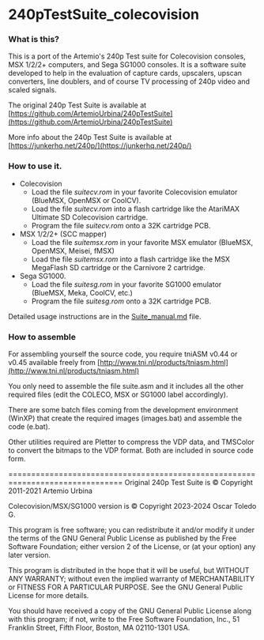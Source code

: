 # 240pTestSuite_colecovision

### What is this?

This is a port of the Artemio's 240p Test suite for Colecovision consoles, MSX 1/2/2+ computers, and Sega SG1000 consoles. It is a software suite developed to help in the evaluation of capture cards, upscalers, upscan converters, line doublers, and of course TV processing of 240p video and scaled signals.

The original 240p Test Suite is available at [https://github.com/ArtemioUrbina/240pTestSuite](https://github.com/ArtemioUrbina/240pTestSuite)

More info about the 240p Test Suite is available at [https://junkerhq.net/240p/](https://junkerhq.net/240p/)

### How to use it.

* Colecovision
    * Load the file *suitecv.rom* in your favorite Colecovision emulator (BlueMSX, OpenMSX or CoolCV).
    * Load the file *suitecv.rom* into a flash cartridge like the AtariMAX Ultimate SD Colecovision cartridge.
    * Program the file *suitecv.rom* onto a 32K cartridge PCB.
* MSX 1/2/2+ (SCC mapper)
    * Load the file *suitemsx.rom* in your favorite MSX emulator (BlueMSX, OpenMSX, Meisei, fMSX)
    * Load the file *suitemsx.rom* into a flash cartridge like the MSX MegaFlash SD cartridge or the Carnivore 2 cartridge.
* Sega SG1000.
    * Load the file *suitesg.rom* in your favorite SG1000 emulator (BlueMSX, Meka, CoolCV, etc.)
    * Program the file *suitesg.rom* onto a 32K cartridge PCB.
    
Detailed usage instructions are in the [Suite_manual.md](Suite_manual.md) file.

### How to assemble

For assembling yourself the source code, you require tniASM v0.44 or v0.45 available freely from [http://www.tni.nl/products/tniasm.html](http://www.tni.nl/products/tniasm.html)

You only need to assemble the file suite.asm and it includes all the other required files (edit the COLECO, MSX or SG1000 label accordingly).

There are some batch files coming from the development environment (WinXP) that create the required images (images.bat) and assemble the code (e.bat).

Other utilities required are Pletter to compress the VDP data, and TMSColor to convert the bitmaps to the VDP format. Both are included in source code form.

===============================================================================
Original 240p Test Suite is © Copyright 2011-2021 Artemio Urbina

Colecovision/MSX/SG1000 version is © Copyright 2023-2024 Oscar Toledo G.

This program is free software; you can redistribute it and/or modify it under the terms of the GNU General Public License as published by the Free Software Foundation; either version 2 of the License, or (at your option) any later version.

This program is distributed in the hope that it will be useful, but WITHOUT ANY WARRANTY; without even the implied warranty of MERCHANTABILITY or FITNESS FOR A PARTICULAR PURPOSE. See the GNU General Public License for more details.

You should have received a copy of the GNU General Public License along with this program; if not, write to the Free Software Foundation, Inc., 51 Franklin Street, Fifth Floor, Boston, MA 02110-1301 USA.
